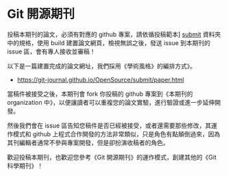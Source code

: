 # Git 開源期刊

投稿本期刊的論文，必須有對應的 github 專案，請依循投稿範本] [submit](submit) 資料夾中的規格，使用 build 建置論文網頁，檢視無誤之後，發送 issue 到本期刊的 issue 區，會有專人接收並審稿！

以下是一篇建置完成的論文網址，我們採用《學術風格》的編排方式》。

* https://git-journal.github.io/OpenSource/submit/paper.html

當稿件被接受之後，本期刊會 fork 你投稿的 github 專案到《本期刊的 organization 中》，以便讓讀者可以重複您的論文實驗，進行驗證或進一步延伸開發。

然後我們會在 issue 區告知您稿件是否已經被接受，或者還需要那些修改，其運作模式和 github 上程式合作開發的方法非常類似，只是角色有點顛倒過來，因為其刊編輯者通常不參與專案開發，但是卻扮演收稿者的角色。

歡迎投稿本期刊，也歡迎您參考《Git 開源期刊》的運作模式，創建其他的《Git 科學期刊》！

